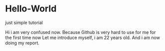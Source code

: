 # Hello-World
just simple tutorial


Hi i am very confused now. Because Github is very hard to use for me for the first time now
Let me introduce myself, i am 22 years old. And i am now doing my report.
